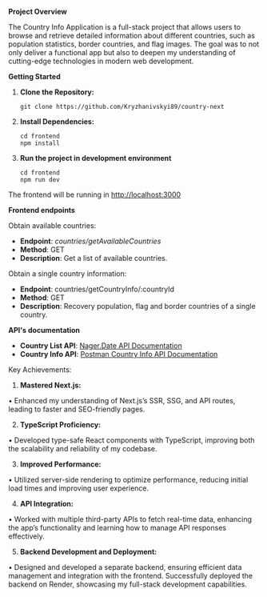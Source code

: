 **Project Overview**

The Country Info Application is a full-stack project that allows users to browse and retrieve detailed information about different countries, such as population statistics, border countries, and flag images. The goal was to not only deliver a functional app but also to deepen my understanding of cutting-edge technologies in modern web development.

**Getting Started**

1. **Clone the Repository:**

   ```
   git clone https://github.com/Kryzhanivskyi89/country-next
   ```

2. **Install Dependencies:**

   ```
   cd frontend
   npm install
   ```

3. **Run the project in development environment**

   ```
   cd frontend
   npm run dev
   ```

The frontend will be running in [http://localhost:3000](http://localhost:3000/)

**Frontend endpoints**

Obtain available countries:

- **Endpoint**: *countries/getAvailableCountries*
- **Method**: GET
- **Description**: Get a list of available countries.

Obtain a single country information:

- **Endpoint**: countries/getCountryInfo/:countryId
- **Method**: GET
- **Description**: Recovery population, flag and border countries of a single country.

**API's documentation**

- **Country List API**: [Nager.Date API Documentation](https://date.nager.at/swagger/index.html)
- **Country Info API**: [Postman Country Info API Documentation](https://documenter.getpostman.com/view/1134062/T1LJjU52)

Key Achievements:

1. **Mastered Next.js:**

• Enhanced my understanding of Next.js’s SSR, SSG, and API routes, leading to faster and SEO-friendly pages.

2. **TypeScript Proficiency:**

• Developed type-safe React components with TypeScript, improving both the scalability and reliability of my codebase.

3. **Improved Performance:**

• Utilized server-side rendering to optimize performance, reducing initial load times and improving user experience.

4. **API Integration:**

• Worked with multiple third-party APIs to fetch real-time data, enhancing the app’s functionality and learning how to manage API responses effectively.

5. **Backend Development and Deployment:**

• Designed and developed a separate backend, ensuring efficient data management and integration with the frontend. Successfully deployed the backend on Render, showcasing my full-stack development capabilities.
